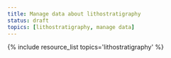 ```yaml
---
title: Manage data about lithostratigraphy
status: draft
topics: [lithostratigraphy, manage data]
---
```


{% include resource_list topics='lithostratigraphy' %}
